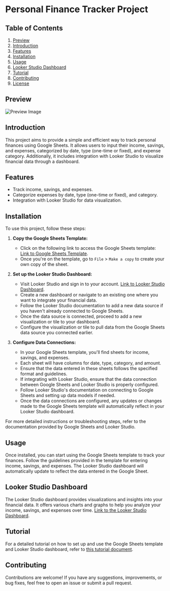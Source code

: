 # Personal Finance Tracker Project

## Table of Contents
1. [Preview](#preview)
2. [Introduction](#introduction)
3. [Features](#features)
4. [Installation](#installation)
5. [Usage](#usage)
6. [Looker Studio Dashboard](#looker-studio-dashboard)
7. [Tutorial](#tutorial) 
8. [Contributing](#contributing)
9. [License](#license)

## Preview
![Preview Image](https://i.ibb.co/7Y0HpFz/aaa.png)

## Introduction
This project aims to provide a simple and efficient way to track personal finances using Google Sheets. It allows users to input their income, savings, and expenses, categorized by date, type (one-time or fixed), and expense category. Additionally, it includes integration with Looker Studio to visualize financial data through a dashboard.

## Features
- Track income, savings, and expenses.
- Categorize expenses by date, type (one-time or fixed), and category.
- Integration with Looker Studio for data visualization.

## Installation
To use this project, follow these steps:

1. **Copy the Google Sheets Template:**
   - Click on the following link to access the Google Sheets template: [Link to Google Sheets Template](https://docs.google.com/spreadsheets/d/1mRt8cct72K5kIF9JpKBUnFlIiylPIQfZ1OsZb0UTypk/edit?usp=sharing).
   - Once you're on the template, go to `File` > `Make a copy` to create your own copy of the sheet.

2. **Set up the Looker Studio Dashboard:**
   - Visit Looker Studio and sign in to your account. [Link to Looker Studio Dashboard](https://lookerstudio.google.com/reporting/cd378b06-e970-45ae-8794-d499dd7407e4).
   - Create a new dashboard or navigate to an existing one where you want to integrate your financial data.
   - Follow the Looker Studio documentation to add a new data source if you haven't already connected to Google Sheets.
   - Once the data source is connected, proceed to add a new visualization or tile to your dashboard.
   - Configure the visualization or tile to pull data from the Google Sheets data source you connected earlier.

3. **Configure Data Connections:**
   - In your Google Sheets template, you'll find sheets for income, savings, and expenses.
   - Each sheet will have columns for date, type, category, and amount.
   - Ensure that the data entered in these sheets follows the specified format and guidelines.
   - If integrating with Looker Studio, ensure that the data connection between Google Sheets and Looker Studio is properly configured.
   - Follow Looker Studio's documentation on connecting to Google Sheets and setting up data models if needed.
   - Once the data connections are configured, any updates or changes made to the Google Sheets template will automatically reflect in your Looker Studio dashboard.

For more detailed instructions or troubleshooting steps, refer to the documentation provided by Google Sheets and Looker Studio.

## Usage
Once installed, you can start using the Google Sheets template to track your finances. Follow the guidelines provided in the template for entering income, savings, and expenses. The Looker Studio dashboard will automatically update to reflect the data entered in the Google Sheet.

## Looker Studio Dashboard
The Looker Studio dashboard provides visualizations and insights into your financial data. It offers various charts and graphs to help you analyze your income, savings, and expenses over time. [Link to the Looker Studio Dashboard](https://lookerstudio.google.com/reporting/cd378b06-e970-45ae-8794-d499dd7407e4).

## Tutorial
For a detailed tutorial on how to set up and use the Google Sheets template and Looker Studio dashboard, refer to [this tutorial document](https://youtu.be/Ta0iHHFnvFQ).

## Contributing
Contributions are welcome! If you have any suggestions, improvements, or bug fixes, feel free to open an issue or submit a pull request.
